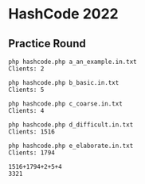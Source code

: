 # HashCode 2022

## Practice Round

```
php hashcode.php a_an_example.in.txt
Clients: 2
```
```
php hashcode.php b_basic.in.txt
Clients: 5
```
```
php hashcode.php c_coarse.in.txt
Clients: 4
```
```
php hashcode.php d_difficult.in.txt
Clients: 1516
```
```
php hashcode.php e_elaborate.in.txt 
Clients: 1794
```

```
1516+1794+2+5+4
3321
```
